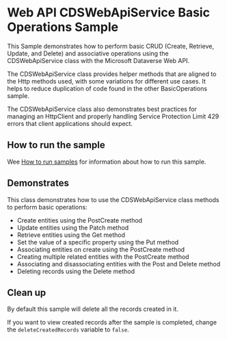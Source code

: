 # Web API CDSWebApiService Basic Operations Sample

This Sample demonstrates how to perform basic CRUD (Create, Retrieve, Update, and Delete) and associative operations using the CDSWebApiService class with the Microsoft Dataverse Web API.

The CDSWebApiService class provides helper methods that are aligned to the  Http methods used, with some variations for different use cases. It helps to reduce duplication of code found in the other BasicOperations sample.

The CDSWebApiService class also demonstrates best practices for managing an HttpClient and properly handling Service Protection Limit 429 errors that client applications should expect.

## How to run the sample

Wee [How to run samples](https://github.com/microsoft/PowerApps-Samples/blob/master/cds/README.md) for information about how to run this sample.

## Demonstrates

This class demonstrates how to use the CDSWebApiService class methods to perform basic operations:

- Create entities using the PostCreate method
- Update entities using the Patch method
- Retrieve entities using the Get method
- Set the value of a specific property using the Put method
- Associating entities on create using the PostCreate method
- Creating multiple related entities with the PostCreate method
- Associating and disassociating entities with the Post and Delete method
- Deleting records using the Delete method

## Clean up

By default this sample will delete all the records created in it.

If you want to view created records after the sample is completed, change the `deleteCreatedRecords` variable to `false`.
